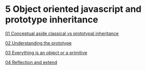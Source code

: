 # 5 Object oriented javascript and prototype inheritance

[01 Conceptual aside classical vs prototypal inheritance](01-conceptual-aside-classical-vs-prototypal-inheritance.md)

[02 Understanding the prototype](02-understanding-the-prototype.md)

[03 Everything is an object or a primitive](03-everything-is-an-object-or-a-primitive.md)

[04 Reflection and extend](04-reflection-and-extend.md)